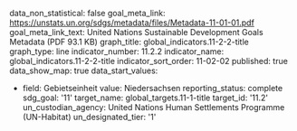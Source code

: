 data_non_statistical: false
goal_meta_link: https://unstats.un.org/sdgs/metadata/files/Metadata-11-01-01.pdf
goal_meta_link_text: United Nations Sustainable Development Goals Metadata (PDF 93.1
  KB)
graph_title: global_indicators.11-2-2-title
graph_type: line
indicator_number: 11.2.2
indicator_name: global_indicators.11-2-2-title
indicator_sort_order: 11-02-02
published: true
data_show_map: true
data_start_values:
  - field: Gebietseinheit
    value: Niedersachsen
reporting_status: complete
sdg_goal: '11'
target_name: global_targets.11-1-title
target_id: '11.2'
un_custodian_agency: United Nations Human Settlements Programme (UN-Habitat)
un_designated_tier: '1'
